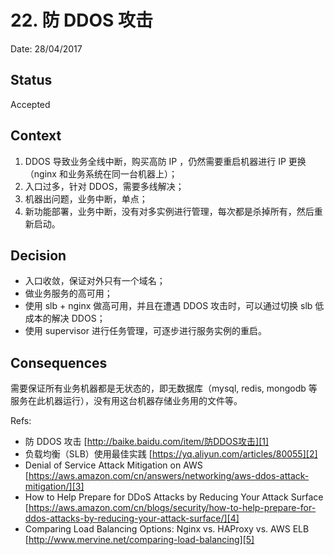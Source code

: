 # 22. 防 DDOS 攻击

Date: 28/04/2017

## Status

Accepted

## Context

1. DDOS 导致业务全线中断，购买高防 IP ，仍然需要重启机器进行 IP 更换（nginx 和业务系统在同一台机器上）；
2. 入口过多，针对 DDOS，需要多线解决；
3. 机器出问题，业务中断，单点；
4. 新功能部署，业务中断，没有对多实例进行管理，每次都是杀掉所有，然后重新启动。

## Decision

* 入口收敛，保证对外只有一个域名；
* 做业务服务的高可用；
* 使用 slb + nginx 做高可用，并且在遭遇 DDOS 攻击时，可以通过切换 slb 低成本的解决 DDOS；
* 使用 supervisor 进行任务管理，可逐步进行服务实例的重启。

## Consequences

需要保证所有业务机器都是无状态的，即无数据库（mysql, redis, mongodb 等服务在此机器运行），没有用这台机器存储业务用的文件等。

Refs:

* 防 DDOS 攻击 [http://baike.baidu.com/item/防DDOS攻击][1]
* 负载均衡（SLB）使用最佳实践 [https://yq.aliyun.com/articles/80055][2]
* Denial of Service Attack Mitigation on AWS [https://aws.amazon.com/cn/answers/networking/aws-ddos-attack-mitigation/][3]
* How to Help Prepare for DDoS Attacks by Reducing Your Attack Surface [https://aws.amazon.com/cn/blogs/security/how-to-help-prepare-for-ddos-attacks-by-reducing-your-attack-surface/][4]
* Comparing Load Balancing Options: Nginx vs. HAProxy vs. AWS ELB [http://www.mervine.net/comparing-load-balancing][5]

[1]:	http://baike.baidu.com/item/%E9%98%B2DDOS%E6%94%BB%E5%87%BB
[2]:	https://yq.aliyun.com/articles/80055
[3]:	https://aws.amazon.com/cn/answers/networking/aws-ddos-attack-mitigation/
[4]:	https://aws.amazon.com/cn/blogs/security/how-to-help-prepare-for-ddos-attacks-by-reducing-your-attack-surface/
[5]:	http://www.mervine.net/comparing-load-balancing